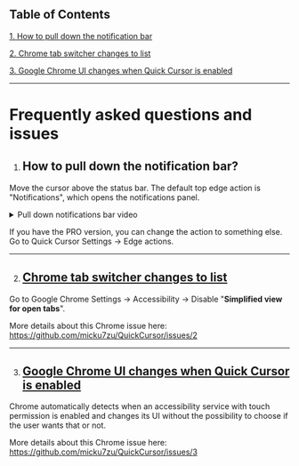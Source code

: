 ## Table of Contents

<a href="#how-to-pull-down-the-notification-bar">1. How to pull down the notification bar</a>

<a href="#chrome-tab-switcher-changes-to-list">2. Chrome tab switcher changes to list</a>

<a href="#google-chrome-ui-changes-when-quick-cursor-is-enabled">3. Google Chrome UI changes when Quick Cursor is enabled</a>

---

# Frequently asked questions and issues

1. ## How to pull down the notification bar?

Move the cursor above the status bar. The default top edge action is "Notifications", which opens the notifications panel.

<details>
  <summary>Pull down notifications bar video</summary>

[Demo video](https://user-images.githubusercontent.com/3103859/210019050-d90388be-192e-4656-abdd-5064aa7fb159.mp4)
</details>

If you have the PRO version, you can change the action to something else. Go to Quick Cursor Settings -> Edge actions.

---

2. ## [Chrome tab switcher changes to list](https://github.com/micku7zu/QuickCursor/issues/2)
Go to Google Chrome Settings -> Accessibility -> Disable "**Simplified view for open tabs**". 

More details about this Chrome issue here: https://github.com/micku7zu/QuickCursor/issues/2

---

3. ## [Google Chrome UI changes when Quick Cursor is enabled](https://github.com/micku7zu/QuickCursor/issues/3)

Chrome automatically detects when an accessibility service with touch permission is enabled and changes its UI without the possibility to choose if the user wants that or not.

More details about this Chrome issue here: https://github.com/micku7zu/QuickCursor/issues/3
